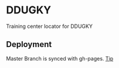 # DDUGKY
Training center locator for DDUGKY

## Deployment 

Master Branch is synced with gh-pages. [Tip](http://brettterpstra.com/2012/09/26/github-tip-easily-sync-your-master-to-github-pages/)



